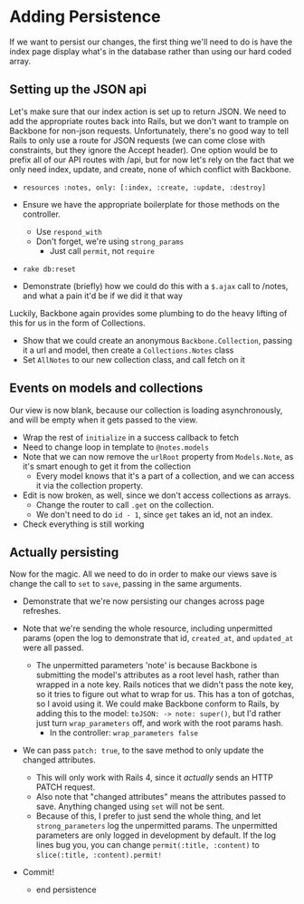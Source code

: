 Adding Persistence
==

If we want to persist our changes, the first thing we'll need to do is have the
index page display what's in the database rather than using our hard coded
array.

Setting up the JSON api
--

Let's make sure that our index action is set up to return JSON. We need to add
the appropriate routes back into Rails, but we don't want to trample on
Backbone for non-json requests. Unfortunately, there's no good way to tell Rails
to only use a route for JSON requests (we can come close with constraints, but
they ignore the Accept header). One option would be to prefix all of our API
routes with /api, but for now let's rely on the fact that we only need index,
update, and create, none of which conflict with Backbone.

- `resources :notes, only: [:index, :create, :update, :destroy]`
- Ensure we have the appropriate boilerplate for those methods on the
  controller.
  - Use `respond_with`
  - Don't forget, we're using `strong_params`
    - Just call `permit`, not `require`
- `rake db:reset`

- Demonstrate (briefly) how we could do this with a `$.ajax` call to /notes, and
  what a pain it'd be if we did it that way

Luckily, Backbone again provides some plumbing to do the heavy lifting of this
for us in the form of Collections.

- Show that we could create an anonymous `Backbone.Collection`, passing it a url
  and model, then create a `Collections.Notes` class
- Set `AllNotes` to our new collection class, and call fetch on it

Events on models and collections
--

Our view is now blank, because our collection is loading asynchronously, and
will be empty when it gets passed to the view.

- Wrap the rest of `initialize` in a success callback to fetch
- Need to change loop in template to `@notes.models`
- Note that we can now remove the `urlRoot` property from `Models.Note`, as it's
  smart enough to get it from the collection
  - Every model knows that it's a part of a collection, and we can access it via
    the collection property.
- Edit is now broken, as well, since we don't access collections as arrays.
  - Change the router to call `.get` on the collection.
  - We don't need to do `id - 1`, since `get` takes an id, not an index.
- Check everything is still working

Actually persisting
--

Now for the magic. All we need to do in order to make our views save is change
the call to `set` to `save`, passing in the same arguments.

- Demonstrate that we're now persisting our changes across page refreshes.
- Note that we're sending the whole resource, including unpermitted params (open
  the log to demonstrate that id, `created_at`, and `updated_at` were all passed.
  - The unpermitted parameters 'note' is because Backbone is submitting the
    model's attributes as a root level hash, rather than wrapped in a note
    key. Rails notices that we didn't pass the note key, so it tries to figure
    out what to wrap for us. This has a ton of gotchas, so I avoid using it. We
    could make Backbone conform to Rails, by adding this to the model: `toJSON: ->
    note: super()`, but I'd rather just turn `wrap_parameters` off, and work with
    the root params hash.
    - In the controller: `wrap_parameters false`
- We can pass `patch: true`, to the save method to only update the changed
  attributes.
  - This will only work with Rails 4, since it *actually* sends an HTTP PATCH request.
  - Also note that "changed attributes" means the attributes passed to save.
    Anything changed using `set` will not be sent.
  - Because of this, I prefer to just send the whole thing, and let
    `strong_parameters` log the unpermitted params. The unpermitted parameters
    are only logged in development by default. If the log lines bug you, you can
    change `permit(:title, :content)` to `slice(:title, :content).permit!`

- Commit!
  - end persistence
